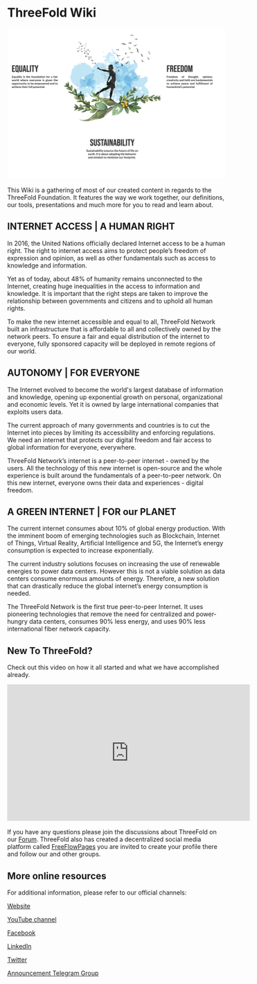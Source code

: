 # ThreeFold Wiki

![](./img/intro_home.png)


This Wiki is a gathering of most of our created content in regards to the ThreeFold Foundation.
It features the way we work together, our definitions, our tools, presentations and much more for you to read and learn about.


## INTERNET ACCESS | A HUMAN RIGHT

In 2016, the United Nations officially declared Internet access to be a human right. The right to internet access aims to protect people’s freedom of expression and opinion, as well as other fundamentals such as access to knowledge and information. 

Yet as of today, about 48% of humanity remains unconnected to the Internet, creating huge inequalities in the access to information and knowledge. It is important that the right steps are taken to improve the relationship between governments and citizens and to uphold all human rights.
 
To make the new internet accessible and equal to all, ThreeFold Network built an infrastructure that is affordable to all and collectively owned by the network peers. To ensure a fair and equal distribution of the internet to everyone, fully sponsored capacity will be deployed in remote regions of our world. 

## AUTONOMY | FOR EVERYONE

The Internet evolved to become the world's largest database of information and knowledge, opening up exponential growth on personal, organizational and economic levels. Yet it is owned by large international companies that exploits users data. 

The current approach of many governments and countries is to cut the Internet into pieces by limiting its accessibility and enforcing regulations. We need an internet that protects our digital freedom and fair access to global information for everyone, everywhere.
 
ThreeFold Network’s internet is a peer-to-peer internet - owned by the users. All the technology of this new internet is open-source and the whole experience is built around the fundamentals of a peer-to-peer network. On this new internet, everyone owns their data and experiences - digital freedom.

## A GREEN INTERNET | FOR our PLANET

The current internet consumes about 10% of global energy production. With the imminent boom of emerging technologies such as Blockchain, Internet of Things, Virtual Reality, Artificial Intelligence and 5G, the Internet’s energy consumption is expected to increase exponentially. 

The current industry solutions focuses on increasing the use of renewable energies to power data centers. However this is not a viable solution as data centers consume enormous amounts of energy. Therefore, a new solution that can drastically reduce the global internet’s energy consumption is needed. 
  
The ThreeFold Network is the first true peer-to-peer Internet. It uses pioneering technologies that remove the need for centralized and power-hungry data centers, consumes 90% less energy, and uses 90% less international fiber network capacity. 

## New To ThreeFold?

Check out this video on how it all started and what we have accomplished already. 

<iframe width="560" height="315" src="https://www.youtube.com/embed/AAV4yYZ_P3k" frameborder="0" allow="accelerometer; autoplay; encrypted-media; gyroscope; picture-in-picture" allowfullscreen></iframe>

If you have any questions please join the discussions about ThreeFold on our [Forum](https://forum.threefold.io/).
ThreeFold also has created a decentralized social media platform called [FreeFlowPages](https://www.freeflowpages.com) you are invited to create your profile there and follow our and other groups.

## More online resources

For additional information, please refer to our official channels:

[Website](https://www.threefold.io)

[YouTube channel](https://youtube.com/c/ThreeFoldFoundation)

[Facebook](https://facebook.com/ThreeFoldNetwork)

[LinkedIn](https://linkedin.com/company/threefold-foundation/)

[Twitter](https://twitter.com/threefoldntwrk) 

[Announcement Telegram Group](https://t.me/threefoldnetwork)